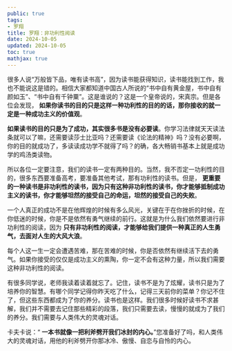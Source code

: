 ```yaml
---
public: true
tags:
- 罗翔
title: 罗翔：非功利性阅读
date: 2024-10-05
updated: 2024-10-05
toc: true
mathjax: true
---
```


很多人说“万般皆下品，唯有读书高”，因为读书能获得知识，读书能找到工作，我也不能说这是错的。相信大家都知道中国古人所说的“书中自有黄金屋，书中自有颜如玉”、“书中自有千钟粟”。这是谁说的？这是一个皇帝说的，宋真宗。但是各位会发现， **如果你读书的目的只是这样一种功利性的目的的话，那你接收的就一定是一种成功主义的价值观**。

**如果读书的目的只是为了成功，其实很多书是没有必要读**。你学习法律就天天读法条就可以了嘛，还需要读莎士比亚吗？还需要读《论法的精神》吗？没有必要啊，你的目的就成功了，多读读成功学不就得了吗？的确，各大畅销书基本上就是成功学的鸡汤类读物。

所以各位一定要注意，我们的读书一定有两种目的。当然，我不否定一功利性的目的，很多东西要准备高考，要准备其他考试，那有功利性的读书。但是， **更重要的一种读书是非功利性的读书，因为只有这种非功利性的读书，你才能够抵制成功主义的读书，你才能够坦然的接受自己的命运，坦然的接受自己的失败**。

一个人真正的成功不是在他辉煌的时候有多么风光，关键在于在你挫折的时候，在你低迷的时候，你是不是依然有勇气继续的前行。这就是为什么我们依然要进行非功利性的阅读，因为 **只有非功利性的阅读，才能够给我们提供一种真正的人生勇气，去面对人生的大风大浪**。

每个人这一生一定会遭遇苦难，那在苦难的时候，你是否依然有继续活下去的勇气。如果你接受的仅仅是成功主义的熏陶，你一定不会有这种力量，所以我们需要这种非功利性的阅读。

有很多同学说，老师我读着读着就忘了。记住，读书不是为了炫耀，读书只是为了培养你的智慧。有哪个同学记得你昨天吃了什么，记得三天前你的菜单？你记不住了，但这些东西都成为了你的养分。读书也是这样。我们很多时候好读书不求甚解，我们并不需要去记住那些精彩的段落，我们只需要去读，慢慢的就成为了我们的养分。我们需要与人类伟大的灵魂对话。

卡夫卡说：“ **一本书就像一把利斧劈开我们冰封的内心。**”您准备好了吗，和人类伟大的灵魂对话，用他的利斧劈开你那冰冷、傲慢、自恋与自怜的内心。

